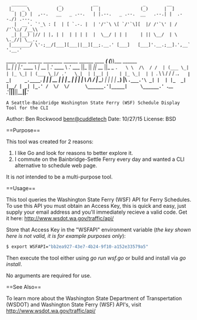       ______            _            __                 _        __                       
     |_   _ \          (_)          [  |               (_)      |  ]                      
       | |_) |  ,--.   __   _ .--.   | |.--.   _ .--.  __   .--.| |  .--./) .---.         
       |  __'. `'_\ : [  | [ `.-. |  | '/'`\ \[ `/'`\][  |/ /'`\' | / /'`\;/ /__\\        
      _| |__) |// | |, | |  | | | |  |  \__/ | | |     | || \__/  | \ \._//| \__.,        
     |_______/ \'-;__/[___][___||__][__;.__.' [___]   [___]'.__.;__].',__`  '.__.'        
 ____      ____   ______   ________    ______     ______  ____  ___( (___))___  ______    
|_  _|    |_  _|.' ____ \ |_   __  | .' ____ \  .' ___  ||_   ||   _||_   __  ||_   _ `.  
  \ \  /\  / /  | (___ \_|  | |_ \_| | (___ \_|/ .'   \_|  | |__| |    | |_ \_|  | | `. \ 
   \ \/  \/ /    _.____`.   |  _|     _.____`. | |         |  __  |    |  _| _   | |  | | 
    \  /\  /    | \____) | _| |_     | \____) |\ `.___.'\ _| |  | |_  _| |__/ | _| |_.' / 
     \/  \/      \______.'|_____|     \______.' `.____ .'|____||____||________||______.'  
                                                                                          
    A Seattle-Bainbridge Washington State Ferry (WSF) Schedule Display Tool for the CLI



Author:  Ben Rockwood <benr@cuddletech>
Date:    10/27/15
License: BSD 

==Purpose==

This tool was created for 2 reasons: 

1. I like Go and look for reasons to better explore it.
2. I commute on the Bainbridge-Settle Ferry every day and wanted a CLI alternative to schedule web page.

It is _not_ intended to be a multi-purpose tool.

==Usage==

This tool queries the Washington State Ferry (WSF) API for Ferry Schedules.  To use this 
API you must obtain an Access Key, this is quick and easy, just supply your email address
and you'll immediately recieve a valid code.  Get it here: http://www.wsdot.wa.gov/traffic/api/

Store that Access Key in the "WSFAPI" environment variable (_the key shown here is not valid, it is for example purposes only_):

```bash
$ export WSFAPI="bb2ea927-43e7-4b24-9f10-a152e33579a5"
```

Then execute the tool either using _go run wsf.go_ or build and install via _go install_.

No arguments are required for use. 

==See Also==

To learn more about the Washington State Department of Transpertation (WSDOT) and Washington State Ferry (WSF) API's, visit http://www.wsdot.wa.gov/traffic/api/
